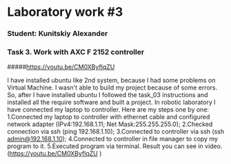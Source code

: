 # Laboratory work #3

### Student: Kunitskiy Alexander

### Task 3. Work with AXC F 2152 controller

#####https://youtu.be/CM0XByflqZU

I have installed ubuntu like 2nd system, because I had some problems on Virtual Machine. I wasn't able to build my project because of some errors.
So, after I have installed ubuntu I followed the task_03 instructions and installed all the require software and built a project.
In robotic laboratory I have connected my laptop to controller. Here are my steps one by one:
1.Connected my laptop to controller with ethernet cable and configured network adapter (IPv4:192.168.1.11; Net Mask:255.255.255.0);
2.Checked connection via ssh (ping 192.168.1.10);
3.Connected to controller via ssh (ssh admin@192.168.1.10);
4.Connected to controller in file manager to copy my program to it.
5.Executed program via terminal.
Result you can see in video. (https://youtu.be/CM0XByflqZU )